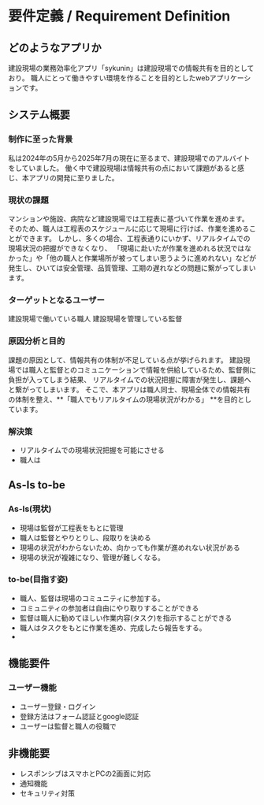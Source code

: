 # 要件定義 / Requirement Definition
## どのようなアプリか
建設現場の業務効率化アプリ「sykunin」は建設現場での情報共有を目的としており。
職人にとって働きやすい環境を作ることを目的としたwebアプリケーションです。

## システム概要
### 制作に至った背景
私は2024年の5月から2025年7月の現在に至るまで、建設現場でのアルバイトをしていました。
働く中で建設現場は情報共有の点において課題があると感じ、本アプリの開発に至りました。

### 現状の課題
マンションや施設、病院など建設現場では工程表に基づいて作業を進めます。
そのため、職人は工程表のスケジュールに応じて現場に行けば、作業を進めることができます。
しかし、多くの場合、工程表通りにいかず、リアルタイムでの現場状況の把握ができなくなり、
「現場に赴いたが作業を進めれる状況ではなかった」や「他の職人と作業場所が被ってしまい思うように進めれない」などが発生し、ひいては安全管理、品質管理、工期の遅れなどの問題に繋がってしまいます。

### ターゲットとなるユーザー
建設現場で働いている職人
建設現場を管理している監督

### 原因分析と目的
課題の原因として、情報共有の体制が不足している点が挙げられます。
建設現場では職人と監督とのコミュニケーションで情報を供給しているため、監督側に負担が入ってしまう結果、
リアルタイムでの状況把握に障害が発生し、課題へと繋がってしまいます。
そこで、本アプリは職人同士、現場全体での情報共有の体制を整え、**「職人でもリアルタイムの現場状況がわかる」 **を目的としています。

### 解決策
- リアルタイムでの現場状況把握を可能にさせる
- 職人は




## As-Is to-be
### As-Is(現状)
- 現場は監督が工程表をもとに管理
- 職人は監督とやりとりし、段取りを決める
- 現場の状況がわからないため、向かっても作業が進めれない状況がある
- 現場の状況が複雑になり、管理が難しくなる。

### to-be(目指す姿)
- 職人、監督は現場のコミュニティに参加する。
- コミュニティの参加者は自由にやり取りすることができる
- 監督は職人に勧めてほしい作業内容(タスク)を指示することができる
- 職人はタスクをもとに作業を進め、完成したら報告をする。
- 

## 機能要件
### ユーザー機能
- ユーザー登録・ログイン
- 登録方法はフォーム認証とgoogle認証
- ユーザーは監督と職人の役職で

## 非機能要
- レスポンシブはスマホとPCの2画面に対応
- 通知機能
- セキュリティ対策

